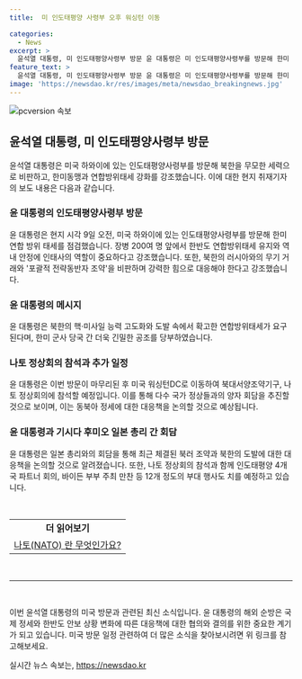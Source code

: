 ```yaml
---
title:  미 인도태평양 사령부 오후 워싱턴 이동

categories:
  - News
excerpt: >
  윤석열 대통령, 미 인도태평양사령부 방문 윤 대통령은 미 인도태평양사령부를 방문해 한미 동맹과 연합방위태세를 강화하고 북한을 비판했다. 이어 미국으로 이동하여 나토 정상회의 참석 및 다수 국가와의 양자회담을 추진 중이라고 대통령실은 밝혔다. 최신 동북아 정세 논의에 주력할 것으로 예상된다.
feature_text: >
  윤석열 대통령, 미 인도태평양사령부 방문 윤 대통령은 미 인도태평양사령부를 방문해 한미 동맹과 연합방위태세를 강화하고 북한을 비판했다. 이어 미국으로 이동하여 나토 정상회의 참석 및 다수 국가와의 양자회담을 추진 중이라고 대통령실은 밝혔다. 최신 동북아 정세 논의에 주력할 것으로 예상된다.
image: 'https://newsdao.kr/res/images/meta/newsdao_breakingnews.jpg'
---
```


<p><img src="https://newsdao.kr/res/images/meta/newsdao_breakingnews.jpg" alt="pcversion 속보" /></p>

<h2 data-ke-size="size26">윤석열 대통령, 미 인도태평양사령부 방문</h2>

<p data-ke-size="size16">윤석열 대통령은 미국 하와이에 있는 인도태평양사령부를 방문해 북한을 무모한 세력으로 비판하고, 한미동맹과 연합방위태세 강화를 강조했습니다. 이에 대한 현지 취재기자의 보도 내용은 다음과 같습니다.</p>

<h3><b>윤 대통령의 인도태평양사령부 방문</b></h3>

<p data-ke-size="size16">윤 대통령은 현지 시각 9일 오전, 미국 하와이에 있는 인도태평양사령부를 방문해 한미 연합 방위 태세를 점검했습니다. 장병 200여 명 앞에서 한반도 연합방위태세 유지와 역내 안정에 인태사의 역할이 중요하다고 강조했습니다. 또한, 북한의 러시아와의 무기 거래와 '포괄적 전략동반자 조약'을 비판하며 강력한 힘으로 대응해야 한다고 강조했습니다.</p>

<h3><b>윤 대통령의 메시지</b></h3>

<p data-ke-size="size16">윤 대통령은 북한의 핵·미사일 능력 고도화와 도발 속에서 확고한 연합방위태세가 요구된다며, 한미 군사 당국 간 더욱 긴밀한 공조를 당부하였습니다.</p>

<h3><b>나토 정상회의 참석과 추가 일정</b></h3>

<p data-ke-size="size16">윤 대통령은 이번 방문이 마무리된 후 미국 워싱턴DC로 이동하여 북대서양조약기구, 나토 정상회의에 참석할 예정입니다. 이를 통해 다수 국가 정상들과의 양자 회담을 추진할 것으로 보이며, 이는 동북아 정세에 대한 대응책을 논의할 것으로 예상됩니다.</p>

<h3><b>윤 대통령과 기시다 후미오 일본 총리 간 회담</b></h3>

<p data-ke-size="size16">윤 대통령은 일본 총리와의 회담을 통해 최근 체결된 북러 조약과 북한의 도발에 대한 대응책을 논의할 것으로 알려졌습니다. 또한, 나토 정상회의 참석과 함께 인도태평양 4개국 파트너 회의, 바이든 부부 주최 만찬 등 12개 정도의 부대 행사도 치를 예정하고 있습니다.</p>

<p data-ke-size="size16">&nbsp;</p>

<table>
    <tbody>
        <tr>
            <td style="text-align: center; height: 17px;"><b>더 읽어보기</b></td>
        </tr>
        <tr>
            <td style="text-align: center; height: 17px;"><a href="LinkUrl1">나토(NATO) 란 무엇인가요?</a></td>
        </tr>
    </tbody>
</table>

<p data-ke-size="size16">&nbsp;</p>

<hr>

<p data-ke-size="size16">&nbsp;</p>

<p data-ke-size="size16">이번 윤석열 대통령의 미국 방문과 관련된 최신 소식입니다. 윤 대통령의 해외 순방은 국제 정세와 한반도 안보 상황 변화에 따른 대응책에 대한 협의와 결의를 위한 중요한 계기가 되고 있습니다. 미국 방문 일정 관련하여 더 많은 소식을 찾아보시려면 위 링크를 참고해보세요.</p>
실시간 뉴스 속보는, <a href="https://newsdao.kr" rel="dofollow">https://newsdao.kr</a>


